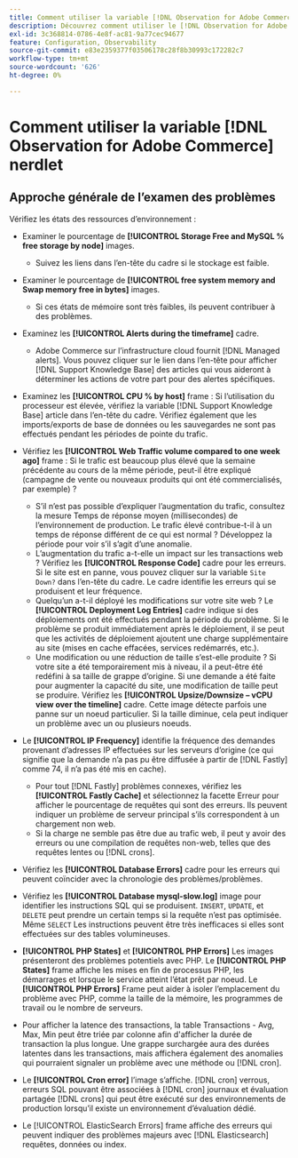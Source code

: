 ```yaml
---
title: Comment utiliser la variable [!DNL Observation for Adobe Commerce] nerdlet
description: Découvrez comment utiliser le [!DNL Observation for Adobe Commerce] le petit oiseau.
exl-id: 3c368814-0786-4e8f-ac81-9a77cec94677
feature: Configuration, Observability
source-git-commit: e83e2359377f03506178c28f8b30993c172282c7
workflow-type: tm+mt
source-wordcount: '626'
ht-degree: 0%

---
```


# Comment utiliser la variable [!DNL Observation for Adobe Commerce] nerdlet

## Approche générale de l’examen des problèmes

Vérifiez les états des ressources d’environnement :

* Examiner le pourcentage de **[!UICONTROL Storage Free and MySQL % free storage by node]** images.

   * Suivez les liens dans l’en-tête du cadre si le stockage est faible.

* Examiner le pourcentage de **[!UICONTROL free system memory and Swap memory free in bytes]** images.

   * Si ces états de mémoire sont très faibles, ils peuvent contribuer à des problèmes.

* Examinez les **[!UICONTROL Alerts during the timeframe]** cadre.

   * Adobe Commerce sur l’infrastructure cloud fournit [!DNL Managed alerts]. Vous pouvez cliquer sur le lien dans l’en-tête pour afficher [!DNL Support Knowledge Base] des articles qui vous aideront à déterminer les actions de votre part pour des alertes spécifiques.

* Examinez les **[!UICONTROL CPU % by host]** frame : Si l’utilisation du processeur est élevée, vérifiez la variable [!DNL Support Knowledge Base] article dans l’en-tête du cadre. Vérifiez également que les imports/exports de base de données ou les sauvegardes ne sont pas effectués pendant les périodes de pointe du trafic.

* Vérifiez les **[!UICONTROL Web Traffic volume compared to one week ago]** frame : Si le trafic est beaucoup plus élevé que la semaine précédente au cours de la même période, peut-il être expliqué (campagne de vente ou nouveaux produits qui ont été commercialisés, par exemple) ?
   * S’il n’est pas possible d’expliquer l’augmentation du trafic, consultez la mesure Temps de réponse moyen (millisecondes) de l’environnement de production. Le trafic élevé contribue-t-il à un temps de réponse différent de ce qui est normal ? Développez la période pour voir s’il s’agit d’une anomalie.
   * L’augmentation du trafic a-t-elle un impact sur les transactions web ? Vérifiez les **[!UICONTROL Response Code]** cadre pour les erreurs. Si le site est en panne, vous pouvez cliquer sur la variable `Site Down?` dans l’en-tête du cadre. Le cadre identifie les erreurs qui se produisent et leur fréquence.
   * Quelqu’un a-t-il déployé les modifications sur votre site web ? Le **[!UICONTROL Deployment Log Entries]** cadre indique si des déploiements ont été effectués pendant la période du problème. Si le problème se produit immédiatement après le déploiement, il se peut que les activités de déploiement ajoutent une charge supplémentaire au site (mises en cache effacées, services redémarrés, etc.).
   * Une modification ou une réduction de taille s’est-elle produite ? Si votre site a été temporairement mis à niveau, il a peut-être été redéfini à sa taille de grappe d’origine. Si une demande a été faite pour augmenter la capacité du site, une modification de taille peut se produire. Vérifiez les **[!UICONTROL Upsize/Downsize – vCPU view over the timeline]** cadre. Cette image détecte parfois une panne sur un noeud particulier. Si la taille diminue, cela peut indiquer un problème avec un ou plusieurs noeuds.

* Le **[!UICONTROL IP Frequency]** identifie la fréquence des demandes provenant d’adresses IP effectuées sur les serveurs d’origine (ce qui signifie que la demande n’a pas pu être diffusée à partir de [!DNL Fastly] comme 74, il n’a pas été mis en cache).

   * Pour tout [!DNL Fastly] problèmes connexes, vérifiez les **[!UICONTROL Fastly Cache]** et sélectionnez la facette Erreur pour afficher le pourcentage de requêtes qui sont des erreurs. Ils peuvent indiquer un problème de serveur principal s’ils correspondent à un chargement non web.
   * Si la charge ne semble pas être due au trafic web, il peut y avoir des erreurs ou une compilation de requêtes non-web, telles que des requêtes lentes ou [!DNL crons].

* Vérifiez les **[!UICONTROL Database Errors]** cadre pour les erreurs qui peuvent coïncider avec la chronologie des problèmes/problèmes.
* Vérifiez les **[!UICONTROL Database mysql-slow.log]** image pour identifier les instructions SQL qui se produisent. `INSERT`, `UPDATE`, et `DELETE` peut prendre un certain temps si la requête n’est pas optimisée. Même `SELECT` Les instructions peuvent être très inefficaces si elles sont effectuées sur des tables volumineuses.
* **[!UICONTROL PHP States]** et **[!UICONTROL PHP Errors]** Les images présenteront des problèmes potentiels avec PHP. Le **[!UICONTROL PHP States]** frame affiche les mises en fin de processus PHP, les démarrages et lorsque le service atteint l’état prêt par noeud. Le **[!UICONTROL PHP Errors]** Frame peut aider à isoler l’emplacement du problème avec PHP, comme la taille de la mémoire, les programmes de travail ou le nombre de serveurs.
* Pour afficher la latence des transactions, la table Transactions - Avg, Max, Min peut être triée par colonne afin d&#39;afficher la durée de transaction la plus longue. Une grappe surchargée aura des durées latentes dans les transactions, mais affichera également des anomalies qui pourraient signaler un problème avec une méthode ou [!DNL cron].
* Le **[!UICONTROL Cron error]** l’image s’affiche. [!DNL cron] verrous, erreurs SQL pouvant être associées à [!DNL cron] journaux et évaluation partagée [!DNL crons] qui peut être exécuté sur des environnements de production lorsqu’il existe un environnement d’évaluation dédié.
* Le [!UICONTROL ElasticSearch Errors] frame affiche des erreurs qui peuvent indiquer des problèmes majeurs avec [!DNL Elasticsearch] requêtes, données ou index.

